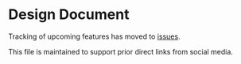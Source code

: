 # Design Document

Tracking of upcoming features has moved to [issues](https://github.com/afourney/aprstastic/issues).

This file is maintained to support prior direct links from social media.

